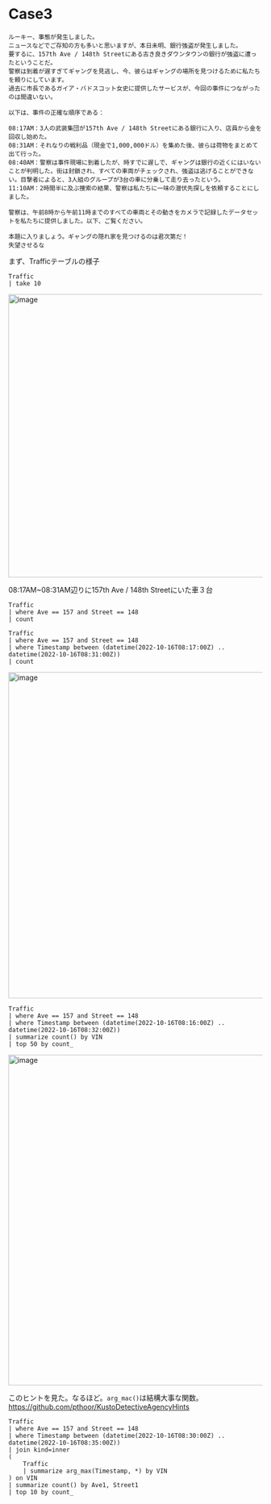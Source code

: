# Case3

```
ルーキー、事態が発生しました。
ニュースなどでご存知の方も多いと思いますが、本日未明、銀行強盗が発生しました。
要するに、157th Ave / 148th Streetにある古き良きダウンタウンの銀行が強盗に遭ったということだ。
警察は到着が遅すぎてギャングを見逃し、今、彼らはギャングの場所を見つけるために私たちを頼りにしています。
過去に市長であるガイア・バドスコット女史に提供したサービスが、今回の事件につながったのは間違いない。

以下は、事件の正確な順序である：

08:17AM：3人の武装集団が157th Ave / 148th Streetにある銀行に入り、店員から金を回収し始めた。
08:31AM：それなりの戦利品（現金で1,000,000ドル）を集めた後、彼らは荷物をまとめて出て行った。
08:40AM：警察は事件現場に到着したが、時すでに遅しで、ギャングは銀行の近くにはいないことが判明した。街は封鎖され、すべての車両がチェックされ、強盗は逃げることができない。目撃者によると、3人組のグループが3台の車に分乗して走り去ったという。
11:10AM：2時間半に及ぶ捜索の結果、警察は私たちに一味の潜伏先探しを依頼することにしました。

警察は、午前8時から午前11時までのすべての車両とその動きをカメラで記録したデータセットを私たちに提供しました。以下、ご覧ください。

本題に入りましょう。ギャングの隠れ家を見つけるのは君次第だ！
失望させるな
```

まず、Trafficテーブルの様子
```
Traffic
| take 10
```
<img width="562" alt="image" src="https://github.com/taokawarai/kusto-detective-agency/assets/35896206/163c004e-5430-4fdd-8f51-e17c9b1075e9">

08:17AM~08:31AM辺りに157th Ave / 148th Streetにいた車３台
```
Traffic
| where Ave == 157 and Street == 148
| count
```

```
Traffic
| where Ave == 157 and Street == 148
| where Timestamp between (datetime(2022-10-16T08:17:00Z) .. datetime(2022-10-16T08:31:00Z))
| count
```
<img width="647" alt="image" src="https://github.com/taokawarai/kusto-detective-agency/assets/35896206/4ee04c5a-95d0-4998-b154-e9dc67b899b5">

```
Traffic
| where Ave == 157 and Street == 148
| where Timestamp between (datetime(2022-10-16T08:16:00Z) .. datetime(2022-10-16T08:32:00Z))
| summarize count() by VIN
| top 50 by count_
```
<img width="656" alt="image" src="https://github.com/taokawarai/kusto-detective-agency/assets/35896206/f5f1f432-256e-47df-9f5f-bec8faeff850">

このヒントを見た。なるほど。`arg_mac()`は結構大事な関数。
https://github.com/pthoor/KustoDetectiveAgencyHints
```
Traffic
| where Ave == 157 and Street == 148
| where Timestamp between (datetime(2022-10-16T08:30:00Z) .. datetime(2022-10-16T08:35:00Z))
| join kind=inner 
(
    Traffic
    | summarize arg_max(Timestamp, *) by VIN
) on VIN
| summarize count() by Ave1, Street1
| top 10 by count_
```
